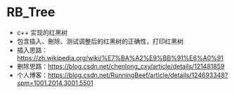 # RB_Tree
* c++ 实现的红黑树
* 包含插入、刪除、测试调整后的红黑树的正确性，打印红黑树
* 插入思路：https://zh.wikipedia.org/wiki/%E7%BA%A2%E9%BB%91%E6%A0%91
* 删除思路：https://blog.csdn.net/chenlong_cxy/article/details/121481859
* 个人博客：https://blog.csdn.net/RunningBeef/article/details/124693348?spm=1001.2014.3001.5501 
